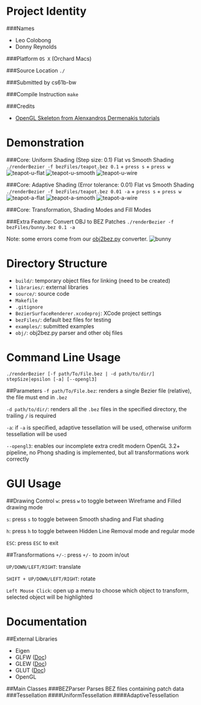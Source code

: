Project Identity
================
###Names
- Leo Colobong
- Donny Reynolds

###Platform
`OS X` (Orchard Macs)

###Source Location
`./`

###Submitted by
cs61b-bw

###Compile Instruction
`make`

###Credits
- [OpenGL Skeleton from Alenxandros Dermenakis tutorials](http://www.alexandrosdermenakis.com)

Demonstration
====================

###Core: Uniform Shading (Step size: 0.1)
Flat vs Smooth Shading `./renderBezier -f bezFiles/teapot.bez 0.1` + `press s` + `press w`
![teapot-u-flat](/examples/teapot_u_flat.png)
![teapot-u-smooth](/examples/teapot_u_smooth.png)
![teapot-u-wire](/examples/teapot_u_wire.png)

###Core: Adaptive Shading (Error tolerance: 0.01)
Flat vs Smooth Shading `./renderBezier -f bezFiles/teapot.bez 0.01 -a` + `press s` + `press w`
![teapot-a-flat](/examples/teapot_a_flat.png)
![teapot-a-smooth](/examples/teapot_a_smooth.png)
![teapot-a-wire](/examples/teapot_a_wire.png)

###Core: Transformation, Shading Modes and Fill Modes

###Extra Feature: Convert OBJ to BEZ Patches
`./renderBezier -f bezFiles/bunny.bez 0.1 -a`

Note: some errors come from our [obj2bez.py](obj/obj2bez.py) converter.
![bunny](/examples/bunny.png)

###
Directory Structure
=====================
- `build/`: temporary object files for linking (need to be created)
- `libraries/`: external libraries
- `source/`: source code
- `Makefile`
- `.gitignore`
- `BezierSurfaceRenderer.xcodeproj`: XCode project settings
- `bezFiles/`: default bez files for testing
- `examples/`: submitted examples
- `obj/`: obj2bez.py parser and other obj files

Command Line Usage
=====================

`./renderBezier [-f path/To/File.bez | -d path/to/dir/] stepSize|epsilon [-a] [--opengl3]`

##Parameters
`-f path/To/File.bez`: renders a single Bezier file (relative), the file must end in `.bez`

`-d path/to/dir/`: renders all the `.bez` files in the specified directory, the trailing `/` is required

`-a`: if `-a` is specified, adaptive tessellation will be used, otherwise uniform tessellation will be used

`--opengl3`: enables our incomplete extra credit modern OpenGL 3.2+ pipeline, no Phong shading is implemented, but all transformations work correctly

GUI Usage
=====================

##Drawing Control
`w`: press `w` to toggle between Wireframe and Filled drawing mode

`s`: press `s` to toggle between Smooth shading and Flat shading

`h`: press `h` to toggle between Hidden Line Removal mode and regular mode

`ESC`: press `ESC` to exit

##Transformations
`+/-`: press `+/-` to zoom in/out

`UP/DOWN/LEFT/RIGHT`: translate

`SHIFT + UP/DOWN/LEFT/RIGHT`: rotate

`Left Mouse Click`: open up a menu to choose which object to transform, selected object will be highlighted

Documentation
=====================

##External Libraries
- Eigen
- GLFW ([Doc](http://www.glfw.org/docs/latest/pages.html))
- GLEW ([Doc](http://glew.sourceforge.net/install.html))
- GLUT ([Doc](http://www.opengl.org/resources/libraries/glut/))
- OpenGL

##Main Classes
###BEZParser
Parses BEZ files containing patch data
###Tessellation
####UniformTessellation
####AdaptiveTessellation
